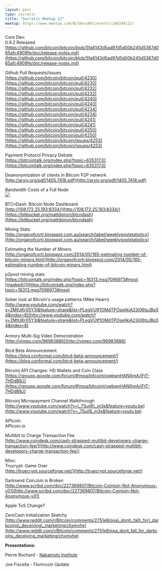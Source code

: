 ```yaml
---
layout: post
type: socratic
title: "Socratic Meetup 21"
meetup: https://www.meetup.com/BitDevsNYC/events/186294112/
---
```


Core Dev:  
0.9.2 Released  
[](https://github.com/bitcoin/bitcoin/blob/5fa6143d5ad97d5d00b245d5367d065afc4909fe/doc/release-notes.md)[https://github.com/bitcoin/bitcoin/blob/5fa6143d5ad97d5d00b245d5367d065afc4909fe/doc/release-notes.md](https://github.com/bitcoin/bitcoin/blob/5fa6143d5ad97d5d00b245d5367d065afc4909fe/doc/release-notes.md)

Github Pull Requests/Issues  
[](https://github.com/bitcoin/bitcoin/pull/4230)[https://github.com/bitcoin/bitcoin/pull/4230](https://github.com/bitcoin/bitcoin/pull/4230)  
[](https://github.com/bitcoin/bitcoin/pull/4232)[https://github.com/bitcoin/bitcoin/pull/4232](https://github.com/bitcoin/bitcoin/pull/4232)  
[](https://github.com/bitcoin/bitcoin/pull/4240)[https://github.com/bitcoin/bitcoin/pull/4240](https://github.com/bitcoin/bitcoin/pull/4240)  
[](https://github.com/bitcoin/bitcoin/pull/4234)[https://github.com/bitcoin/bitcoin/pull/4234](https://github.com/bitcoin/bitcoin/pull/4234)  
[](https://github.com/bitcoin/bitcoin/pull/4241)[https://github.com/bitcoin/bitcoin/pull/4241](https://github.com/bitcoin/bitcoin/pull/4241)  
[](https://github.com/bitcoin/bitcoin/pull/4250)[https://github.com/bitcoin/bitcoin/pull/4250](https://github.com/bitcoin/bitcoin/pull/4250)  
[](https://github.com/bitcoin/bitcoin/issues/4253)[https://github.com/bitcoin/bitcoin/issues/4253](https://github.com/bitcoin/bitcoin/issues/4253)

Payment Protocol Privacy Debate  
[](https://bitcointalk.org/index.php?topic=635317.0)[https://bitcointalk.org/index.php?topic=635317.0](https://bitcointalk.org/index.php?topic=635317.0)

Deanonymization of clients in Bitcoin P2P network  
[](http://arxiv.org/pdf/1405.7418.pdf)[http://arxiv.org/pdf/1405.7418.pdf](http://arxiv.org/pdf/1405.7418.pdf)

Bandwidth Costs of a Full Node  
[![](http://i.imgur.com/caDUGsZ.png)](http://i.imgur.com/caDUGsZ.png)

BTCnDash: Bitcoin Node Dashboard  
[](http://108.172.25.193:8334/)[http://108.172.25.193:8334/](http://108.172.25.193:8334/)  
[](https://bitbucket.org/mattdoiron/btcndash)[https://bitbucket.org/mattdoiron/btcndash](https://bitbucket.org/mattdoiron/btcndash)

Mining Stats  
[](http://organofcorti.blogspot.com.au/search/label/weeklypoolstatistics)[http://organofcorti.blogspot.com.au/search/label/weeklypoolstatistics](http://organofcorti.blogspot.com.au/search/label/weeklypoolstatistics)

Estimating the Number of Miners  
[](http://organofcorti.blogspot.com/2014/05/165-estimating-number-of-bitcoin-miners.html)[http://organofcorti.blogspot.com/2014/05/165-estimating-number-of-bitcoin-miners.html](http://organofcorti.blogspot.com/2014/05/165-estimating-number-of-bitcoin-miners.html)

p2pool mining stats  
[](https://bitcointalk.org/index.php?topic=18313.msg7096973#msg)[https://bitcointalk.org/index.php?topic=18313.msg7096973#msg\[masked\]](https://bitcointalk.org/index.php?topic=18313.msg7096973#msg)

Sober look at Bitcoin's usage patterns (Mike Hearn)  
[](http://www.youtube.com/watch?v=2MtUKr05Y3I&feature=share&list=PLegVUtf1OMdTPOsejIkiA23i06tsJBp54&index=8)[http://www.youtube.com/watch?v=2MtUKr05Y3I&feature=share&list=PLegVUtf1OMdTPOsejIkiA23i06tsJBp54&index=8](http://www.youtube.com/watch?v=2MtUKr05Y3I&feature=share&list=PLegVUtf1OMdTPOsejIkiA23i06tsJBp54&index=8)  
   
Armory Multi-Sig Video Demonstration  
[](http://vimeo.com/96983886)[http://vimeo.com/96983886](http://vimeo.com/96983886)

Btcd Beta Announcement  
[](https://blog.conformal.com/btcd-beta-announcement/)[https://blog.conformal.com/btcd-beta-announcement/](https://blog.conformal.com/btcd-beta-announcement/)

Bitcoinj API Changes: HD Wallets and Coin Class  
[](https://groups.google.com/forum/#%21msg/bitcoinj/owbwnHANXmA/iFtT-7HDdB8J)[https://groups.google.com/forum/#!msg/bitcoinj/owbwnHANXmA/iFtT-7HDdB8J](https://groups.google.com/forum/#!msg/bitcoinj/owbwnHANXmA/iFtT-7HDdB8J)

Bitcoinj Micropayment Channel Walkthrough  
[](http://www.youtube.com/watch?v=_7SujI6_m3s&feature=youtu.be)[http://www.youtube.com/watch?v=\_7SujI6\_m3s&feature=youtu.be](http://www.youtube.com/watch?v=_7SujI6_m3s&feature=youtu.be)

APIcoin  
APIcoin.io

Multibit to Charge Transaction Fee  
[](http://www.coindesk.com/cash-strapped-multibit-developers-charge-transaction-fee/)[http://www.coindesk.com/cash-strapped-multibit-developers-charge-transaction-fee/](http://www.coindesk.com/cash-strapped-multibit-developers-charge-transaction-fee/)

Misc:  
Trucrypt: Game Over  
[](http://truecrypt.sourceforge.net/)[http://truecrypt.sourceforge.net/](http://truecrypt.sourceforge.net/)

Darksend CoinJoin is Broken  
[](http://www.scribd.com/doc/227369807/Bitcoin-Coinjoin-Not-Anonymous-v01)[http://www.scribd.com/doc/227369807/Bitcoin-Coinjoin-Not-Anonymous-v01](http://www.scribd.com/doc/227369807/Bitcoin-Coinjoin-Not-Anonymous-v01)

Apple ToS Change?

ZeroCash Initialization Sketchy  
[](http://www.reddit.com/r/Bitcoin/comments/2751e8/psa_dont_fall_for_darkcoins_deceiving_marketing/chxmvhe)[http://www.reddit.com/r/Bitcoin/comments/2751e8/psa\_dont\_fall\_for\_darkcoins\_deceiving\_marketing/chxmvhe](http://www.reddit.com/r/Bitcoin/comments/2751e8/psa_dont_fall_for_darkcoins_deceiving_marketing/chxmvhe)

**Presentations**:

Pierre Rochard - [Nakamoto Institute](http://nakamotoinstitute.org/)

Joe Fiscella - Florincoin Update
